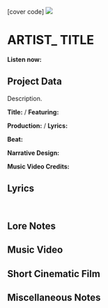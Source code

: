 [cover code] ![](57175019_319474918741616_8502199518755923887_n.jpg)

# ARTIST_ TITLE

**Listen now:** 

## Project Data

Description.

**Title:**  / **Featuring:** 

**Production:**  / **Lyrics:** 

**Beat:**

**Narrative Design:**

**Music Video Credits:**

## Lyrics

```


```

## Lore Notes

## Music Video

## Short Cinematic Film

## Miscellaneous Notes
